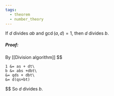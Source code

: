 ```yaml
---
tags:
  - theorem
  - number_theory
---
```

If $d$ divides $ab$ and $\gcd(a,d) = 1$, then $d$ divides $b$.
##### Proof:
By [[Division algorithm]]
$$

	1 &= as + dt\
	b &= abs +dbt\
	&= qds + dbt\
	&= d(qs+bt)

$$
So $d$ divides $b$.